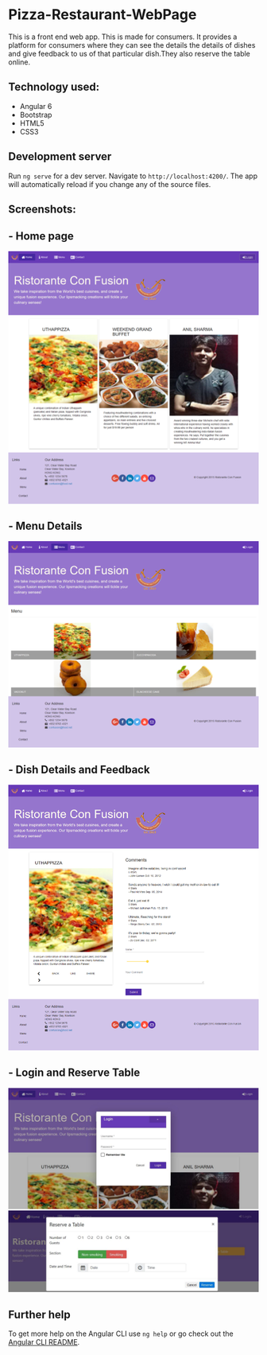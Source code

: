 # Pizza-Restaurant-WebPage

This is a front end web app. This is made for consumers. It provides a platform for consumers where they can see the details the details of dishes and give feedback to us of that particular dish.They also reserve the table online.

## Technology used:
- Angular 6
- Bootstrap
- HTML5
- CSS3

## Development server

Run `ng serve` for a dev server. Navigate to `http://localhost:4200/`. The app will automatically reload if you change any of the source files.

## Screenshots:

## - Home page
![alt text](https://github.com/AnilSharma1997/Pizza-Restaurant-WebPage-in-Angular6/blob/master/Screenshots/Home.png)

## - Menu Details
![alt text](https://github.com/AnilSharma1997/Pizza-Restaurant-WebPage-in-Angular6/blob/master/Screenshots/Menu.png)

## - Dish Details and Feedback
![alt text](https://github.com/AnilSharma1997/Pizza-Restaurant-WebPage-in-Angular6/blob/master/Screenshots/Menu_Feedback.png)

## - Login and Reserve Table
![alt text](https://github.com/AnilSharma1997/Pizza-Restaurant-WebPage-in-Angular6/blob/master/Screenshots/Login.JPG)
![alt text](https://github.com/AnilSharma1997/Pizza-Restaurant-WebPage-in-Angular6/blob/master/Screenshots/Reserve_Table.JPG)

## Further help

To get more help on the Angular CLI use `ng help` or go check out the [Angular CLI README](https://github.com/angular/angular-cli/blob/master/README.md).
